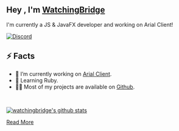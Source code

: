 
<h2>Hey , I'm <a href="https://">WatchingBridge</a></h2>
<p>I'm currently a JS & JavaFX developer and working on Arial Client!
</p><img align="right" src="" />
<p><a href="https://discord.gg/mpdhXuYp"><img src="https://img.shields.io/discord/736951354517356564?label=Discord&logo=https%3A%2F%2Fcdn3.iconfinder.com%2Fdata%2Ficons%2Fpopular-services-brands-vol-2%2F512%2Fdiscord-512.png&style=for-the-badge" alt="Discord"></a></a></p>
<h2>⚡️ Facts</h2>
<ul>
<li>🔭 I’m currently working on <a href="https://github.com/ArialClient">Arial Client</a>.</li>
<li>🧐 Learning Ruby</strong>.</li>
<li>👨‍💻 Most of my projects are available on <a href="https://github.com/WatchingBridge">Github</a>.</li>
</ul>

<br />

[![watchingbridge's github stats](https://github-readme-stats.vercel.app/api?username=watchingbridge&show_icons=true&theme=dark)](https://github.com/watchingbridge)

<p><a target="_blank" href="https://lukasdev.xyz">Read More</a></p>
<p align="left">
